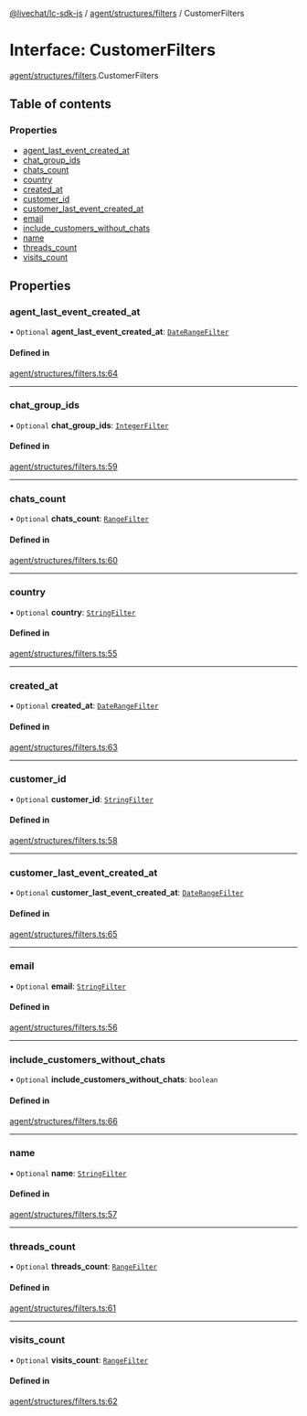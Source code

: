 [@livechat/lc-sdk-js](../README.md) / [agent/structures/filters](../modules/agent_structures_filters.md) / CustomerFilters

# Interface: CustomerFilters

[agent/structures/filters](../modules/agent_structures_filters.md).CustomerFilters

## Table of contents

### Properties

- [agent\_last\_event\_created\_at](agent_structures_filters.CustomerFilters.md#agent_last_event_created_at)
- [chat\_group\_ids](agent_structures_filters.CustomerFilters.md#chat_group_ids)
- [chats\_count](agent_structures_filters.CustomerFilters.md#chats_count)
- [country](agent_structures_filters.CustomerFilters.md#country)
- [created\_at](agent_structures_filters.CustomerFilters.md#created_at)
- [customer\_id](agent_structures_filters.CustomerFilters.md#customer_id)
- [customer\_last\_event\_created\_at](agent_structures_filters.CustomerFilters.md#customer_last_event_created_at)
- [email](agent_structures_filters.CustomerFilters.md#email)
- [include\_customers\_without\_chats](agent_structures_filters.CustomerFilters.md#include_customers_without_chats)
- [name](agent_structures_filters.CustomerFilters.md#name)
- [threads\_count](agent_structures_filters.CustomerFilters.md#threads_count)
- [visits\_count](agent_structures_filters.CustomerFilters.md#visits_count)

## Properties

### agent\_last\_event\_created\_at

• `Optional` **agent\_last\_event\_created\_at**: [`DateRangeFilter`](agent_structures_filters.DateRangeFilter.md)

#### Defined in

[agent/structures/filters.ts:64](https://github.com/livechat/lc-sdk-js/blob/5f5afdd/src/agent/structures/filters.ts#L64)

___

### chat\_group\_ids

• `Optional` **chat\_group\_ids**: [`IntegerFilter`](../modules/agent_structures_filters.md#integerfilter)

#### Defined in

[agent/structures/filters.ts:59](https://github.com/livechat/lc-sdk-js/blob/5f5afdd/src/agent/structures/filters.ts#L59)

___

### chats\_count

• `Optional` **chats\_count**: [`RangeFilter`](agent_structures_filters.RangeFilter.md)

#### Defined in

[agent/structures/filters.ts:60](https://github.com/livechat/lc-sdk-js/blob/5f5afdd/src/agent/structures/filters.ts#L60)

___

### country

• `Optional` **country**: [`StringFilter`](../modules/agent_structures_filters.md#stringfilter)

#### Defined in

[agent/structures/filters.ts:55](https://github.com/livechat/lc-sdk-js/blob/5f5afdd/src/agent/structures/filters.ts#L55)

___

### created\_at

• `Optional` **created\_at**: [`DateRangeFilter`](agent_structures_filters.DateRangeFilter.md)

#### Defined in

[agent/structures/filters.ts:63](https://github.com/livechat/lc-sdk-js/blob/5f5afdd/src/agent/structures/filters.ts#L63)

___

### customer\_id

• `Optional` **customer\_id**: [`StringFilter`](../modules/agent_structures_filters.md#stringfilter)

#### Defined in

[agent/structures/filters.ts:58](https://github.com/livechat/lc-sdk-js/blob/5f5afdd/src/agent/structures/filters.ts#L58)

___

### customer\_last\_event\_created\_at

• `Optional` **customer\_last\_event\_created\_at**: [`DateRangeFilter`](agent_structures_filters.DateRangeFilter.md)

#### Defined in

[agent/structures/filters.ts:65](https://github.com/livechat/lc-sdk-js/blob/5f5afdd/src/agent/structures/filters.ts#L65)

___

### email

• `Optional` **email**: [`StringFilter`](../modules/agent_structures_filters.md#stringfilter)

#### Defined in

[agent/structures/filters.ts:56](https://github.com/livechat/lc-sdk-js/blob/5f5afdd/src/agent/structures/filters.ts#L56)

___

### include\_customers\_without\_chats

• `Optional` **include\_customers\_without\_chats**: `boolean`

#### Defined in

[agent/structures/filters.ts:66](https://github.com/livechat/lc-sdk-js/blob/5f5afdd/src/agent/structures/filters.ts#L66)

___

### name

• `Optional` **name**: [`StringFilter`](../modules/agent_structures_filters.md#stringfilter)

#### Defined in

[agent/structures/filters.ts:57](https://github.com/livechat/lc-sdk-js/blob/5f5afdd/src/agent/structures/filters.ts#L57)

___

### threads\_count

• `Optional` **threads\_count**: [`RangeFilter`](agent_structures_filters.RangeFilter.md)

#### Defined in

[agent/structures/filters.ts:61](https://github.com/livechat/lc-sdk-js/blob/5f5afdd/src/agent/structures/filters.ts#L61)

___

### visits\_count

• `Optional` **visits\_count**: [`RangeFilter`](agent_structures_filters.RangeFilter.md)

#### Defined in

[agent/structures/filters.ts:62](https://github.com/livechat/lc-sdk-js/blob/5f5afdd/src/agent/structures/filters.ts#L62)
